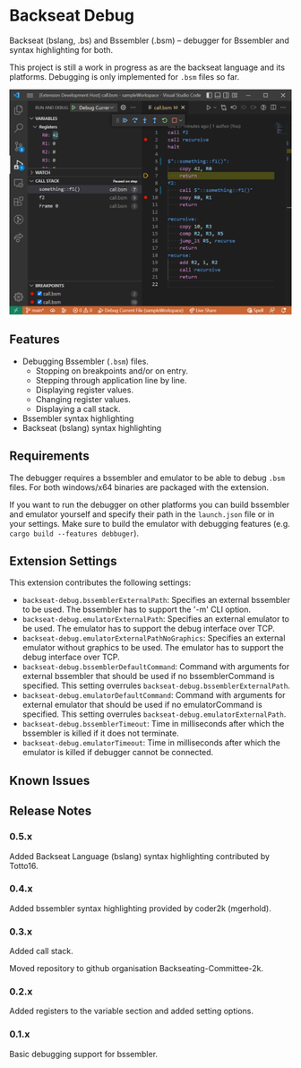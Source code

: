 # Backseat Debug

Backseat (bslang, .bs) and Bssembler (.bsm) – debugger for Bssembler and syntax highlighting for both.

This project is still a work in progress as are the backseat language and its platforms. Debugging is only implemented for `.bsm` files so far.

![Extension Usage Example](images/BackseatDebug.png)

## Features

* Debugging Bssembler (`.bsm`) files.
  * Stopping on breakpoints and/or on entry.
  * Stepping through application line by line.
  * Displaying register values.
  * Changing register values.
  * Displaying a call stack.
* Bssembler syntax highlighting
* Backseat (bslang) syntax highlighting

## Requirements

The debugger requires a bssembler and emulator to be able to debug `.bsm` files. For both windows/x64 binaries are packaged with the extension.

If you want to run the debugger on other platforms you can build bssembler and emulator yourself and specify their path in the `launch.json` file or in your settings. Make sure to build the emulator with debugging features (e.g. `cargo build --features debbuger`).

## Extension Settings

This extension contributes the following settings:

* `backseat-debug.bssemblerExternalPath`: Specifies an external bssembler to be used. The bssembler has to support the '-m' CLI option.
* `backseat-debug.emulatorExternalPath`: Specifies an external emulator to be used. The emulator has to support the debug interface over TCP.
* `backseat-debug.emulatorExternalPathNoGraphics`: Specifies an external emulator without graphics to be used. The emulator has to support the debug interface over TCP.
* `backseat-debug.bssemblerDefaultCommand`: Command with arguments for external bssembler that should be used if no bssemblerCommand is specified. This setting overrules `backseat-debug.bssemblerExternalPath`.
* `backseat-debug.emulatorDefaultCommand`: Command with arguments for external emulator that should be used if no emulatorCommand is specified. This setting overrules `backseat-debug.emulatorExternalPath`.
* `backseat-debug.bssemblerTimeout`: Time in milliseconds after which the bssembler is killed if it does not terminate.
* `backseat-debug.emulatorTimeout`: Time in milliseconds after which the emulator is killed if debugger cannot be connected.

## Known Issues

## Release Notes

### 0.5.x

Added Backseat Language (bslang) syntax highlighting contributed by Totto16.

### 0.4.x

Added bssembler syntax highlighting provided by coder2k (mgerhold).

### 0.3.x

Added call stack.

Moved repository to github organisation Backseating-Committee-2k.

### 0.2.x

Added registers to the variable section and added setting options.

### 0.1.x

Basic debugging support for bssembler.
